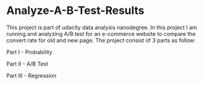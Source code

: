 # Analyze-A-B-Test-Results
This project is part of udacity data analysis nanodegree. In this project I am running and analyzing A/B test for an e-commerce website to compare the convert rate for old and new page.
The project consist of 3 parts as follow:

  Part I - Probability
  
  Part II - A/B Test
  
  Part III - Regression
